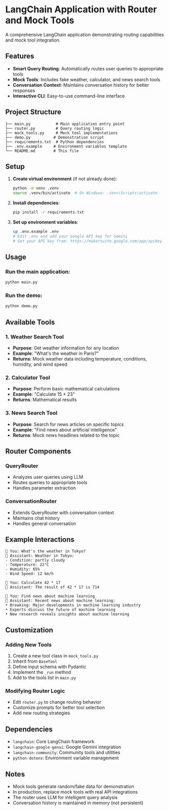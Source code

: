 # LangChain Application with Router and Mock Tools

A comprehensive LangChain application demonstrating routing capabilities and mock tool integration.

## Features

- **Smart Query Routing**: Automatically routes user queries to appropriate tools
- **Mock Tools**: Includes fake weather, calculator, and news search tools
- **Conversation Context**: Maintains conversation history for better responses
- **Interactive CLI**: Easy-to-use command-line interface

## Project Structure

```
├── main.py           # Main application entry point
├── router.py         # Query routing logic
├── mock_tools.py     # Mock tool implementations
├── demo.py          # Demonstration script
├── requirements.txt  # Python dependencies
├── .env.example     # Environment variables template
└── README.md        # This file
```

## Setup

1. **Create virtual environment** (if not already done):
   ```bash
   python -m venv .venv
   source .venv/bin/activate  # On Windows: .venv\Scripts\activate
   ```

2. **Install dependencies**:
   ```bash
   pip install -r requirements.txt
   ```

3. **Set up environment variables**:
   ```bash
   cp .env.example .env
   # Edit .env and add your Google API key for Gemini
   # Get your API key from: https://makersuite.google.com/app/apikey
   ```

## Usage

### Run the main application:
```bash
python main.py
```

### Run the demo:
```bash
python demo.py
```

## Available Tools

### 1. Weather Search Tool
- **Purpose**: Get weather information for any location
- **Example**: "What's the weather in Paris?"
- **Returns**: Mock weather data including temperature, conditions, humidity, and wind speed

### 2. Calculator Tool
- **Purpose**: Perform basic mathematical calculations
- **Example**: "Calculate 15 * 23"
- **Returns**: Mathematical results

### 3. News Search Tool
- **Purpose**: Search for news articles on specific topics
- **Example**: "Find news about artificial intelligence"
- **Returns**: Mock news headlines related to the topic

## Router Components

### QueryRouter
- Analyzes user queries using LLM
- Routes queries to appropriate tools
- Handles parameter extraction

### ConversationRouter
- Extends QueryRouter with conversation context
- Maintains chat history
- Handles general conversation

## Example Interactions

```
💬 You: What's the weather in Tokyo?
🤖 Assistant: Weather in Tokyo:
- Condition: partly cloudy
- Temperature: 22°C
- Humidity: 65%
- Wind Speed: 12 km/h

💬 You: Calculate 42 * 17
🤖 Assistant: The result of 42 * 17 is 714

💬 You: Find news about machine learning
🤖 Assistant: Recent news about machine learning:
• Breaking: Major developments in machine learning industry
• Experts discuss the future of machine learning
• New research reveals insights about machine learning
```

## Customization

### Adding New Tools
1. Create a new tool class in `mock_tools.py`
2. Inherit from `BaseTool`
3. Define input schema with Pydantic
4. Implement the `_run` method
5. Add to the tools list in `main.py`

### Modifying Router Logic
- Edit `router.py` to change routing behavior
- Customize prompts for better tool selection
- Add new routing strategies

## Dependencies

- `langchain`: Core LangChain framework
- `langchain-google-genai`: Google Gemini integration
- `langchain-community`: Community tools and utilities
- `python-dotenv`: Environment variable management

## Notes

- Mock tools generate random/fake data for demonstration
- In production, replace mock tools with real API integrations
- The router uses LLM for intelligent query analysis
- Conversation history is maintained in memory (not persistent)